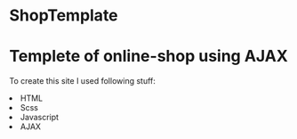 # ShopTemplate
<h1>Templete of online-shop using AJAX</h1>

To create this site I used following stuff:

<li>HTML</li>
<li>Scss</li>
<li>Javascript</li>
<li>AJAX</li>
